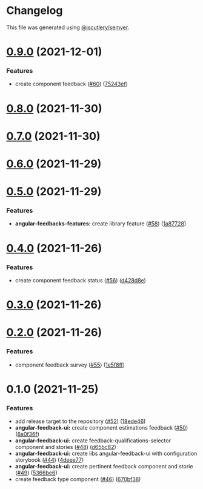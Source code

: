 # Changelog

This file was generated using
[@jscutlery/semver](https://github.com/jscutlery/semver).

# [0.9.0](https://github.com/tractr/cali/compare/v0.8.0...v0.9.0) (2021-12-01)


### Features

* create component feedback ([#60](https://github.com/tractr/cali/issues/60)) ([75243ef](https://github.com/tractr/cali/commit/75243ef6d5a89cf7b0faf8a62b4caeb22f138b2c))



# [0.8.0](https://github.com/tractr/cali/compare/v0.7.0...v0.8.0) (2021-11-30)



# [0.7.0](https://github.com/tractr/cali/compare/v0.6.0...v0.7.0) (2021-11-30)



# [0.6.0](https://github.com/tractr/cali/compare/v0.5.0...v0.6.0) (2021-11-29)

# [0.5.0](https://github.com/tractr/cali/compare/v0.4.0...v0.5.0) (2021-11-29)

### Features

- **angular-feedbacks-features:** create library feature
  ([#58](https://github.com/tractr/cali/issues/58))
  ([1a87728](https://github.com/tractr/cali/commit/1a87728833df49865b061b9ca68f92d6e761dfb5))

# [0.4.0](https://github.com/tractr/cali/compare/v0.3.0...v0.4.0) (2021-11-26)

### Features

- create component feedback status
  ([#56](https://github.com/tractr/cali/issues/56))
  ([d428d8e](https://github.com/tractr/cali/commit/d428d8e61c27ef83053f64c8b705020ba7ddf18e))

# [0.3.0](https://github.com/tractr/cali/compare/v0.2.0...v0.3.0) (2021-11-26)

# [0.2.0](https://github.com/tractr/cali/compare/v0.1.0...v0.2.0) (2021-11-26)

### Features

- component feedback survey ([#55](https://github.com/tractr/cali/issues/55))
  ([1e5f8ff](https://github.com/tractr/cali/commit/1e5f8ff00ebc58076ef4221af0806bc821c0a524))

# 0.1.0 (2021-11-25)

### Features

- add release target to the repository
  ([#52](https://github.com/tractr/cali/issues/52))
  ([18ede46](https://github.com/tractr/cali/commit/18ede46953a8fa6b6ee44a8594741340209ae25a))
- **angular-feedback-ui:** create component estimations feedback
  ([#50](https://github.com/tractr/cali/issues/50))
  ([6a0f36f](https://github.com/tractr/cali/commit/6a0f36f7147e468f9f04e91f497f1768c1326868))
- **angular-feedback-ui:** create feedback-qualifications-selector component and
  stories ([#48](https://github.com/tractr/cali/issues/48))
  ([d65bc82](https://github.com/tractr/cali/commit/d65bc82791bbcb996cf0526a5619eb098a1329ca))
- **angular-feedback-ui:** create libs angular-feedback-ui with configuration
  storybook ([#44](https://github.com/tractr/cali/issues/44))
  ([4deee77](https://github.com/tractr/cali/commit/4deee771ffeb3588976e03ccf300f8622f6e5aab))
- **angular-feedback-ui:** create pertinent feedback component and storie
  ([#49](https://github.com/tractr/cali/issues/49))
  ([5366be6](https://github.com/tractr/cali/commit/5366be687cd56ffd87051fe1c26a579984541ef3))
- create feedback type component
  ([#46](https://github.com/tractr/cali/issues/46))
  ([670bf38](https://github.com/tractr/cali/commit/670bf3856bef866600a805abda539e8e1266762b))

